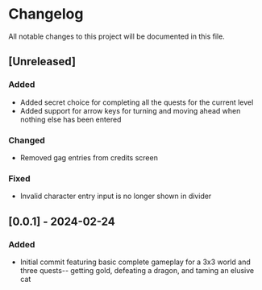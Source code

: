 # Changelog

All notable changes to this project will be documented in this file.

## [Unreleased]

### Added

- Added secret choice for completing all the quests for the current level
- Added support for arrow keys for turning and moving ahead when nothing else has been entered

### Changed

- Removed gag entries from credits screen

### Fixed

- Invalid character entry input is no longer shown in divider

## [0.0.1] - 2024-02-24

### Added

- Initial commit featuring basic complete gameplay for a 3x3 world and three quests-- getting gold, defeating a dragon, and taming an elusive cat
